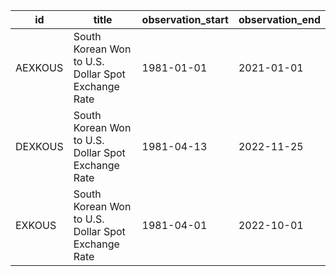 | id      | title                                              | observation_start   | observation_end   |
|---------|----------------------------------------------------|---------------------|-------------------|
| AEXKOUS | South Korean Won to U.S. Dollar Spot Exchange Rate | 1981-01-01          | 2021-01-01        |
| DEXKOUS | South Korean Won to U.S. Dollar Spot Exchange Rate | 1981-04-13          | 2022-11-25        |
| EXKOUS  | South Korean Won to U.S. Dollar Spot Exchange Rate | 1981-04-01          | 2022-10-01        |